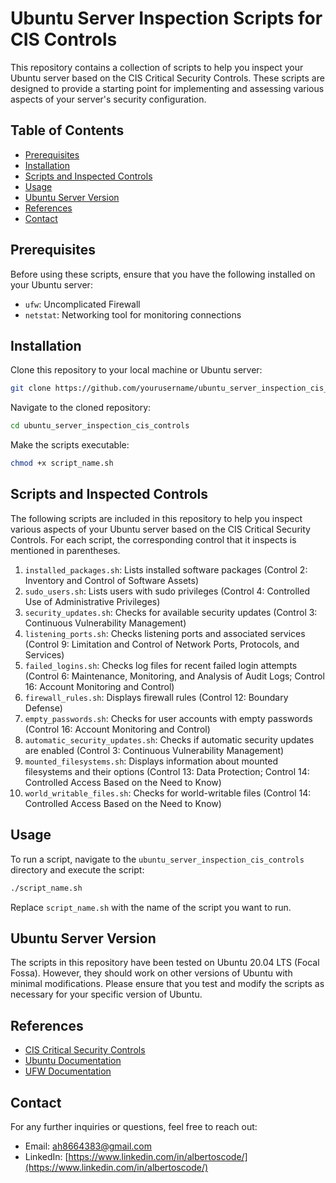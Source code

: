 # Ubuntu Server Inspection Scripts for CIS Controls

This repository contains a collection of scripts to help you inspect your Ubuntu server based on the CIS Critical Security Controls. These scripts are designed to provide a starting point for implementing and assessing various aspects of your server's security configuration.

## Table of Contents

- [Prerequisites](#prerequisites)
- [Installation](#installation)
- [Scripts and Inspected Controls](#scripts-and-inspected-controls)
- [Usage](#usage)
- [Ubuntu Server Version](#ubuntu-server-version)
- [References](#references)
- [Contact](#contact)

## Prerequisites

Before using these scripts, ensure that you have the following installed on your Ubuntu server:

- `ufw`: Uncomplicated Firewall
- `netstat`: Networking tool for monitoring connections

## Installation

Clone this repository to your local machine or Ubuntu server:

```bash
git clone https://github.com/yourusername/ubuntu_server_inspection_cis_controls.git
```

Navigate to the cloned repository:

```bash
cd ubuntu_server_inspection_cis_controls
```

Make the scripts executable:

```bash
chmod +x script_name.sh
```

## Scripts and Inspected Controls

The following scripts are included in this repository to help you inspect various aspects of your Ubuntu server based on the CIS Critical Security Controls. For each script, the corresponding control that it inspects is mentioned in parentheses.

1. `installed_packages.sh`: Lists installed software packages (Control 2: Inventory and Control of Software Assets)
2. `sudo_users.sh`: Lists users with sudo privileges (Control 4: Controlled Use of Administrative Privileges)
3. `security_updates.sh`: Checks for available security updates (Control 3: Continuous Vulnerability Management)
4. `listening_ports.sh`: Checks listening ports and associated services (Control 9: Limitation and Control of Network Ports, Protocols, and Services)
5. `failed_logins.sh`: Checks log files for recent failed login attempts (Control 6: Maintenance, Monitoring, and Analysis of Audit Logs; Control 16: Account Monitoring and Control)
6. `firewall_rules.sh`: Displays firewall rules (Control 12: Boundary Defense)
7. `empty_passwords.sh`: Checks for user accounts with empty passwords (Control 16: Account Monitoring and Control)
8. `automatic_security_updates.sh`: Checks if automatic security updates are enabled (Control 3: Continuous Vulnerability Management)
9. `mounted_filesystems.sh`: Displays information about mounted filesystems and their options (Control 13: Data Protection; Control 14: Controlled Access Based on the Need to Know)
10. `world_writable_files.sh`: Checks for world-writable files (Control 14: Controlled Access Based on the Need to Know)

## Usage

To run a script, navigate to the `ubuntu_server_inspection_cis_controls` directory and execute the script:

```bash
./script_name.sh
```

Replace `script_name.sh` with the name of the script you want to run.

## Ubuntu Server Version

The scripts in this repository have been tested on Ubuntu 20.04 LTS (Focal Fossa). However, they should work on other versions of Ubuntu with minimal modifications. Please ensure that you test and modify the scripts as necessary for your specific version of Ubuntu.

## References

- [CIS Critical Security Controls](https://www.cisecurity.org/controls/cis-controls-list/)
- [Ubuntu Documentation](https://help.ubuntu.com/)
- [UFW Documentation](https://help.ubuntu.com/community/UFW)

## Contact

For any further inquiries or questions, feel free to reach out:

- Email: [ah8664383@gmail.com](ah8664383@gmail.com)
- LinkedIn: [https://www.linkedin.com/in/albertoscode/](https://www.linkedin.com/in/albertoscode/)


